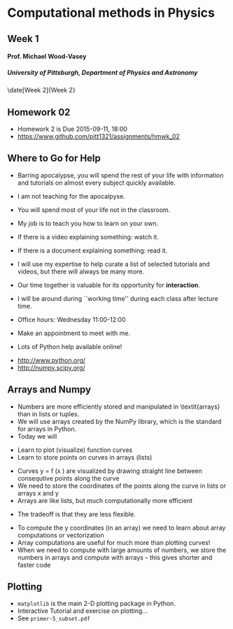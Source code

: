 # Computational methods in Physics
## Week 1
#### Prof. Michael Wood-Vasey
##### University of Pittsburgh, Department of Physics and Astronomy

\date[Week 2]{Week 2}

## Homework 02
* Homework 2 is Due 2015-09-11, 18:00
* https://www.github.com/pitt1321/assignments/hmwk_02


## Where to Go for Help
* Barring apocalypse, you will spend the rest of your life with information and tutorials on almost every subject quickly available.
 - I am not teaching for the apocalpyse.
* You will spend most of your life not in the classroom.
* My job is to teach you how to learn on your own.
* If there is a video explaining something: watch it.
* If there is a document explaining something: read it.
* I will use my expertise to help curate a list of selected tutorials and videos, but there will always be many more.
* Our time together is valuable for its opportunity for **interaction**.

* I will be around during ``working time'' during each class after lecture time.
* Office hours: Wednesday 11:00-12:00
* Make an appointment to meet with me.
* Lots of Python help available online!
 - http://www.python.org/
 - http://numpy.scipy.org/

## Arrays and Numpy

* Numbers are more efficiently stored and manipulated in \textit{arrays} than in lists or tuples.
* We will use arrays created by the NumPy library, which is the standard for arrays in Python.
* Today we will
 - Learn to plot (visualize) function curves
 - Learn to store points on curves in arrays (lists)

* Curves y = f (x ) are visualized by drawing straight line between consequtive points along the curve
* We need to store the coordinates of the points along the curve in lists or arrays x and y
* Arrays are like lists, but much computationally more efficient
 - The tradeoff is that they are less flexible.
* To compute the y coordinates (in an array) we need to learn about array computations or vectorization
* Array computations are useful for much more than plotting curves!
* When we need to compute with large amounts of numbers, we store the numbers in arrays and compute with arrays – this gives shorter and faster code

## Plotting

* `matplotlib` is the main 2-D plotting package in Python.
* Interactive Tutorial and exercise on plotting...
* See `primer-5_subset.pdf`

